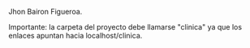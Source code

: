 Jhon Bairon Figueroa.

Importante: la carpeta del proyecto debe llamarse "clinica" ya que los enlaces apuntan hacia localhost/clinica.